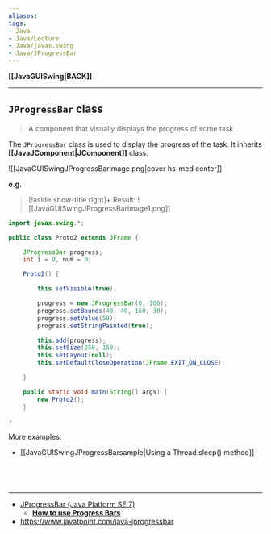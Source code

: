 ```yaml
---
aliases:
tags:
- Java
- Java/Lecture
- Java/javax.swing
- Java/JProgressBar
---
```

**[[JavaGUISwing|BACK]]**

---
## `JProgressBar` class
> A component that visually displays the progress of some task

The `JProgressBar` class is used to display the progress of the task. It inherits **[[JavaJComponent|JComponent]]** class.

![[JavaGUISwingJProgressBarimage.png|cover hs-med center]]

**e.g.**
>[!aside|show-title right]+ Result:
> ![[JavaGUISwingJProgressBarimage1.png]]

```java
import javax.swing.*;

public class Proto2 extends JFrame {

    JProgressBar progress;
    int i = 0, num = 0;

    Proto2() {

        this.setVisible(true);

        progress = new JProgressBar(0, 100);
        progress.setBounds(40, 40, 160, 30);
        progress.setValue(50);
        progress.setStringPainted(true);

        this.add(progress);
        this.setSize(250, 150);
        this.setLayout(null);
        this.setDefaultCloseOperation(JFrame.EXIT_ON_CLOSE);

    }

    public static void main(String[] args) {
        new Proto2();
    }

}
```

More examples:
- [[JavaGUISwingJProgressBarsample|Using a Thread.sleep() method]]

<br>

# 
---
- [JProgressBar (Java Platform SE 7)](https://docs.oracle.com/javase/7/docs/api/javax/swing/JProgressBar.html)
	- **[How to use Progress Bars](https://docs.oracle.com/javase/tutorial/uiswing/components/progress.html)**
- https://www.javatpoint.com/java-jprogressbar
